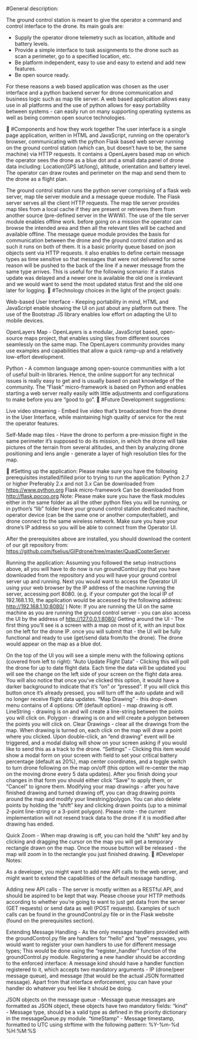 #General description:

The ground control station is meant to give the operator a command and control interface to the drone.
Its main goals are:
* Supply the operator drone telemetry such as location, altitude and battery levels.
* Provide a simple interface to task assignments to the drone such as scan a perimeter, go to a specified location, etc.
* Be platform independent, easy to use and easy to extend and add new features.
* Be open source ready.

For these reasons a web based application was chosen as the user interface and a python backend server for drone communication and business logic such as map tile server.
A web based application allows easy use in all platforms and the use of python allows for easy portability between systems - can easily run on many supporting operating systems as well as being common open source technologies.



#Components and how they work together
The user interface is a single page application, written in HTML and JavaScript, running on the operator’s browser, communicating with the python Flask based web server running on the ground control station (which can, but doesn’t have to be, the same machine) via HTTP requests.
It contains a OpenLayers based map on which the operator sees the drone as a blue dot and a small data panel of drone data including: Location(GPS lat/long), altitude, orientation and battery level.
The operator can draw routes and perimeter on the map and send them to the drone as a flight plan.


The ground control station runs the python server comprising of a flask web server, map tile server module and a message queue module.
The Flask server serves all the client HTTP requests.
The map tile server provides map tiles from a local cache if they are present or retrieves them from another source (pre-defined server in the WWW). The use of the tile server module enables offline work. before going on a mission the operator can browse the intended area and then all the relevant tiles will be cached and available offline.
The message queue module provides the basis for communication between the drone and the ground control station and as such it runs on both of them.
It is a basic priority queue based on json objects sent via HTTP requests. it also enables to define certain message types as time sensitive so that messages that were not delivered for some reason will be pushed to the back of the line if a newer message from the same type arrives.
This is useful for the following scenario: If a status update was delayed and a newer one is available the old one is irrelevant and we would want to send the most updated status first and the old one later for logging.

#Technology choices in the light of the project goals:

Web-based User Interface - Keeping portability in mind, HTML and JavaScript enable showing the UI on just about any platform out there.
The use of the Bootstrap JS library enables low effort on adapting the UI to mobile devices.

OpenLayers Map - OpenLayers is a modular, JavaScript based, open-source maps project, that enables using tiles from different sources seamlessly on the same map. The OpenLayers community provides many use examples and capabilities that allow a quick ramp-up and a relatively low-effort development.

Python - A common language among open-source communities with a lot of useful built-in libraries. Hence, the online support for any technical issues is really easy to get and is usually based on past knowledge of the community.
The “Flask” micro-framework is based on Python and enables starting a web server really easily with little adjustments and configurations to make before you are “good to go”.

#Future Development suggestions:

Live video streaming - Embed live video that’s broadcasted from the drone in the User Interface, while maintaining high quality of service for the rest the operator features.

Self-Made map tiles - Have the drone to perform a pre-mission flight in the same perimeter it’s supposed to do its mission, in which the drone will take pictures of the terrain from several altitudes, and then by analyzing drone positioning and lens angle -  generate a layer of high resolution tiles for the map.



#Setting up the application:
Please make sure you have the following prerequisites installed/filled prior to trying to run the application:
Python 2.7 or higher 
Preferably 2.x and not 3.x
Can be downloaded from https://www.python.org
Flask micro-framework 
Can be downloaded from http://flask.pocoo.org
Note: Please make sure you have the flask modules either in the same folder as all the other python files you will be running, or in python’s “lib” folder
Have your ground control station dedicated machine, operator device (can be the same one or another computer/tablet), and drone connect to the same wireless network. Make sure you have your drone’s IP address so you will be able to connect from the Operator UI.

After the prerequisites above are installed, you should download the content of our git repository from: https://github.com/fselius/GIPdrone/tree/master/QuadCopterServer 

Running the application:
Assuming you followed the setup instructions above, all you will have to do now is run groundControl.py that you have downloaded from the repository and you will have your ground control server up and running.
Next you would want to access the Operator UI using your web browser by the IP address of the machine running the  server, accessing port 8080. (e.g. if your computer got the local IP of 192.168.1.10, the application would be accessed by the following address: http://192.168.1.10:8080/ )
Note: If you are running the UI on the same machine as you are running the ground control server -  you can also access the UI by the address of http://127.0.0.1:8080/ 
Getting around the UI - 
The first thing you’ll see is a screen with a map on most of it, with an input box on the left for the drone IP. once you will submit that -  the UI will be fully functional and ready to use (get/send data from/to the drone).
The drone would appear on the map as a blue dot.

On the top of the UI you will see a simple menu with the following options (covered from left to right):
“Auto Update Flight Data” - Clicking this will poll the drone for up to date flight data. Each time the data will be updated you will see the change on the left side of your screen on the flight data area.
You will also notice that once you’ve clicked this option, it would have a darker background to indicate that it’s “on” or “pressed”.
If you will click this button once it’s already pressed, you will turn off the auto update and will no longer receive flight data updates.
“Map Drawing” - this drop-down menu contains of 4 options:
Off (default option) - map drawing is off.
LineString - drawing is on and will create a line-string between the points you will click on.
Polygon - drawing is on and will create a polygon between the points you will click on.
Clear Drawings - clear all the drawings from the map.
	When drawing is turned on, each click on the map will draw a point 
	where you clicked. Upon double-click, an “end drawing” event will be 
	triggered, and a modal dialog will show on your screen asking if you
	would like to send this as a track to the drone.
“Settings” - Clicking this item would show a modal form on your screen with field to set your critical battery percentage (default as 20%), map center coordinates, and a toggle switch to turn drone following on the map on/off (this option will re-center the map on the moving drone every 5 data updates). After you finish doing your changes in that form you should either click “Save” to apply them, or “Cancel” to ignore them.
Modifying your map drawings - after you have finished drawing and turned drawing off, you can drag drawing points around the map and modify your linestring/polygon. You can also delete points by holding the “shift” key and clicking drawn points (up to a minimal 2-point line-string or a 3-point polygon).
Please note - the current implementation will not resend track data to the drone if it is modified after drawing has ended.

Quick Zoom - When map drawing is off, you can hold the “shift” key and by clicking and dragging the cursor on the map you will get a temporary rectangle drawn on the map. Once the mouse button will be released - the map will zoom in to the rectangle you just finished drawing.

#Developer Notes:

As a developer, you might want to add new API calls to the web server, and might want to extend the capabilities of the default message handling.

Adding new API calls - The server is mostly written as a RESTful API, and should be aspired to be kept that way. Please choose your HTTP methods according to whether you’re going to want to just get data from the server (GET requests) or send data as well (POST requests). Examples of such calls can be found in the groundControl.py file or in the Flask website (found on the prerequisites section).

Extending Message Handling - As the only message handlers provided with the groundControl.py file are handlers for “hello” and “bye” messages, you would want to register your own handlers to use for different message types; This would be done using the “register_handler” function of the groundControl.py module.
Registering a new handler should be according to the enforced interface:
A message kind should have a handler function registered to it, which accepts two mandatory arguments - IP (drone/peer message queue), and message (that would be the actual JSON formatted message). 
Apart from that interface enforcement, you can have your handler do whatever you feel like it should be doing.

JSON objects on the message queue - Message queue messages are formatted as JSON object, these objects have two mandatory fields:
“kind” - Message type, should be a valid type as defined in the priority dictionary in the messageQueue.py module.
“timeStamp” - Message timestamp, formatted to UTC using strftime with the following pattern: %Y-%m-%d %H:%M:%S


